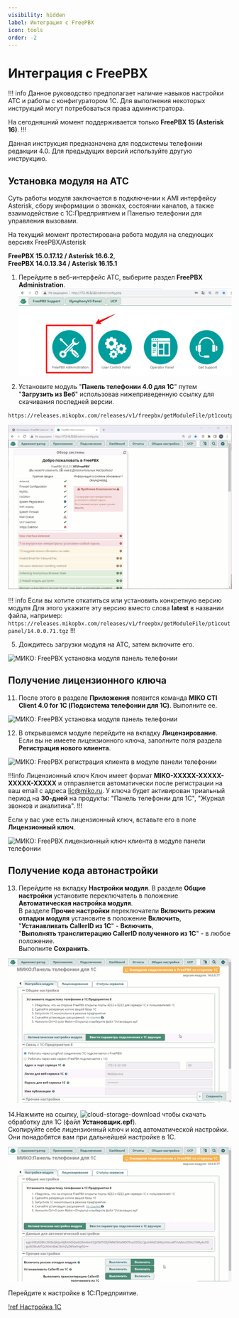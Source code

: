 ```yaml
---
visibility: hidden
label: Интеграция с FreePBX
icon: tools
order: -2
---
```


# Интеграция с FreePBX

!!! info
Данное руководство предполагает наличие навыков настройки АТС и работы с конфигуратором 1С. 
Для выполнения некоторых инструкций могут потребоваться права администратора. 

На сегодняшний момент поддерживается только **FreePBX 15 (Asterisk 16)**.
!!!

Данная инструкция предназначена для подсистемы телефонии редакции 4.0. Для предыдущих версий используйте другую инструкцию.

## Установка модуля на АТС

Суть работы модуля заключается в подключении к AMI интерфейсу Asterisk, сбору информации о звонках, состоянии каналов, а также взаимодействие с 1С:Предприятием и Панелью телефонии для управления вызовами.

На текущий момент протестирована работа модуля на следующих версиях FreePBX/Asterisk

**FreePBX 15.0.17.12 / Asterisk 16.6.2**,  
**FreePBX 14.0.13.34 / Asterisk 16.15.1**

1. Перейдите в веб-интерфейс АТС, выберите раздел **FreePBX Administration**.
![](../assets/freepbx/freepbx_mod_0.png)

2. Установите модуль "**Панель телефонии 4.0 для 1С**" путем "**Загрузить из Веб**" использовав нижеприведенную ссылку для скачивания последней версии.  
```html
https://releases.mikopbx.com/releases/v1/freepbx/getModuleFile/pt1coutpanel/latest.tgz
```

<img class="miko-shadow play-on-hover"  
    src="/assets/freepbx/freepbx_mod_0.gif"
    alt="МИКО: FreePBX установка модуля панель телефонии"
/> 

!!! info Если вы хотите откатиться или установить конкретную версию модуля
Для этого укажите эту версию вместо слова **latest** в названии файла, например: <br> 
`https://releases.mikopbx.com/releases/v1/freepbx/getModuleFile/pt1coutpanel/14.0.0.71.tgz`
!!!

5. Дождитесь загрузки модуля на АТС, затем включите его.

<img class="miko-shadow play-on-hover"  
    src="/assets/freepbx/freepbx_mod_1.gif"
    alt="МИКО: FreePBX установка модуля панель телефонии"
/> 

## Получение лицензионного ключа
11. После этого в разделе **Приложения** появится команда **MIKO CTI Client 4.0 for 1C (Подсистема телефонии для 1С)**. Выполните ее.

<img class="miko-shadow img-zoomable"  
    src="/assets/freepbx/freepbx_mod_10.png"
    data-original="/assets/freepbx/freepbx_mod_10.png"
    srcset="/assets/freepbx/freepbx_mod_10_prev.png 1x, /assets/freepbx/freepbx_mod_10.png 2x" 
    alt="МИКО: FreePBX установка модуля панель телефонии"
/> 

12. В открывшемcя модуле перейдите на вкладку **Лицензирование**.
Если вы не имеете лицензионного ключа, заполните поля раздела **Регистрация нового клиента**.  

<img class="miko-shadow img-zoomable"  
    src="/assets/freepbx/freepbx_mod_11.png"
    data-original="/assets/freepbx/freepbx_mod_11.png"
    srcset="/assets/freepbx/freepbx_mod_11_prev.png 1x, /assets/freepbx/freepbx_mod_11.png 2x" 
    alt="МИКО: FreePBX регистрация клиента в модуле панели телефонии"
/> 

!!!info Лицензионный ключ
Ключ имеет формат **MIKO-XXXXX-XXXXX-XXXXX-XXXXX** и отправляется автоматически после регистрации
на ваш email с адреса lic@miko.ru. У ключа будет активирован триальный период на **30-дней** на продукты: "Панель телефонии для 1С", "Журнал звонков и аналитика".
!!!

Если у вас уже есть лицензионный ключ, вставьте его в поле **Лицензионный ключ**.

<img class="miko-shadow img-zoomable"  
    src="/assets/freepbx/freepbx_mod_12.png"
    data-original="/assets/freepbx/freepbx_mod_12.png"
    srcset="/assets/freepbx/freepbx_mod_12_prev.png 1x, /assets/freepbx/freepbx_mod_12.png 2x" 
    alt="МИКО: FreePBX лицензионный ключ клиента в модуле панели телефонии"
/> 

## Получение кода автонастройки
13. Перейдите на вкладку **Настройки модуля**. В разделе **Общие настройки** установите переключатель в положение **Автоматическая настройка модуля**.  
В разделе **Прочие настройки** переключатели **Включить режим отладки модуля** установите в положение **Включить**, <br>
"**Устанавливать CallerID из 1С**" - **Включить**, <br>
"**Выполнять транслитерацию CallerID полученного из 1С**" - в любое положение. <br> 
Выполните **Сохранить**.

<img class="miko-shadow play-on-hover"  
    src="/assets/freepbx/mod_f_6.gif"
    alt="МИКО: FreePBX настройка модуля панель телефонии"
/> 

14.Нажмите на ссылку, <img src="~/assets/cloud-storage-download.png" alt="cloud-storage-download"/>
чтобы скачать обработку для 1С (файл **Установщик.epf**). <br>
Скопируйте себе лицензионный ключ и код автоматической настройки. Они понадобятся вам при дальнейшей настройке в 1С.

<img class="miko-shadow play-on-hover"  
    src="/assets/freepbx/mod_f_7.gif"
    alt="МИКО: FreePBX скачивание обработки и копирование кода автонастройки и ключа"
/> 

Перейдите к настройке в 1С:Предприятие.

[!ref Настройка 1С](/get-started/nastroyka_1c)